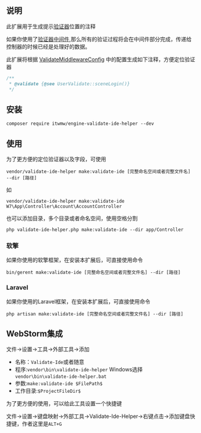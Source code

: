 ## 说明
此扩展用于生成提示[验证器](https://v.neww7.com)位置的注释

如果你使用了[验证器中间件](https://v.neww7.com/2/Middleware.html),那么所有的验证过程将会在中间件部分完成，传递给控制器的时候已经是处理好的数据。

此扩展将根据 [ValidateMiddlewareConfig](https://v.neww7.com/2/Middleware.html) 中的配置生成如下注释，方便定位验证器
```php
/**
 * @validate {@see UserValidate::sceneLogin()}
 */
```
## 安装
```shell
composer require itwmw/engine-validate-ide-helper --dev
```
## 使用
为了更方便的定位验证器以及字段，可使用
```shell
vendor/validate-ide-helper make:validate-ide [完整命名空间或者完整文件名] --dir [路径]
```
如
```shell
vendor/validate-ide-helper make:validate-ide W7\App\Controller\Account\AccountController
```
也可以添加目录，多个目录或者命名空间，使用空格分割
```shell
php validate-ide-helper.php make:validate-ide --dir app/Controller
```
### 软擎
如果你使用的软擎框架，在安装本扩展后，可直接使用命令
```shell
bin/gerent make:validate-ide [完整命名空间或者完整文件名] --dir [路径]
```
### Laravel
如果你使用的Laravel框架，在安装本扩展后，可直接使用命令
```shell
php artisan make:validate-ide [完整命名空间或者完整文件名] --dir [路径]
```
## WebStorm集成
文件->设置->工具->外部工具->添加
- 名称：`Validate-Ide`或者随意
- 程序:`vendor\bin\validate-ide-helper` Windows选择`vendor\bin\validate-ide-helper.bat`
- 参数:`make:validate-ide $FilePath$`
- 工作目录:`$ProjectFileDir$`

为了更方便的使用，可以给此工具设置一个快捷键

文件->设置->键盘映射->外部工具->Validate-Ide-Helper->右键点击->添加键盘快捷键，作者这里是`ALT+G`